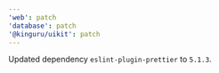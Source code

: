 ```yaml
---
'web': patch
'database': patch
'@kinguru/uikit': patch
---
```


Updated dependency `eslint-plugin-prettier` to `5.1.3`.
